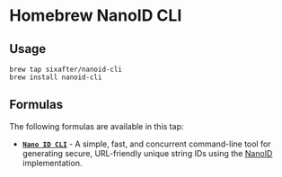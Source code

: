 # Homebrew NanoID CLI

## Usage

```shell
brew tap sixafter/nanoid-cli
brew install nanoid-cli
```

## Formulas

The following formulas are available in this tap:

- [**`Nano ID CLI`**](Formula/nanoid.rb) - A simple, fast, and concurrent command-line tool for generating secure, URL-friendly unique string IDs using the [NanoID](https://github.com/sixafter/nanoid-cli) implementation.
